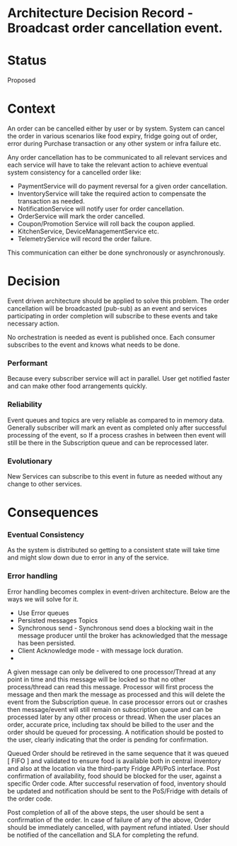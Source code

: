 # Architecture Decision Record - Broadcast order cancellation event.

# Status
Proposed

# Context
An order can be cancelled either by user or by system. System can cancel the order in various scenarios like food expiry, fridge going out of order, error during Purchase transaction or any other system or infra failure etc.

Any order cancellation has to be communicated to all relevant services and each service will have to take the relevant action to achieve eventual system consistency for a cancelled order like:

- PaymentService will do payment reversal for a given order cancellation.
- InventoryService will take the required action to compensate the transaction as needed.
- NotificationService will notify user for order cancellation.
- OrderService will mark the order cancelled.
- Coupon/Promotion Service will roll back the coupon applied.
- KitchenService, DeviceManagementService etc.
- TelemetryService will record the order failure.

This communication can either be done synchronously or asynchronously.

# Decision
Event driven architecture should be applied to solve this problem. The order cancellation will be broadcasted (pub-sub) as an event and services participating in order completion will subscribe to these events and take necessary action.

No orchestration is needed as event is published once. Each consumer subscribes to the event and knows what needs to be done.

### Performant
Because every subscriber service will act in parallel. User get notified faster and can make other food arrangements quickly.

### Reliability 
Event queues and topics are very reliable as compared to in memory data. Generally subscriber will mark an event as completed only after successful processing of the event, so If a process crashes in between then event will still be there in the Subscription queue and can be reprocessed later.

### Evolutionary 
New Services can subscribe to this event in future as needed without any change to other services.

# Consequences

### Eventual Consistency 

As the system is distributed so getting to a consistent state will take time and might slow down due to error in any of the service.

### Error handling

Error handling becomes complex in event-driven architecture. Below are the ways we will solve for it.
- Use Error queues
- Persisted messages Topics
- Synchronous send - Synchronous send does a blocking wait in the message producer until the broker has acknowledged that the message has been persisted.
- Client Acknowledge mode - with message lock duration.
- 
A given message can only be delivered to one processor/Thread at any point in time and this message will be locked so that no other process/thread can read this message. Processor will first process the message and then mark the message as processed and this will delete the event from the Subscription queue. In case processor errors out or crashes then message/event will still remain on subscription queue and can be processed later by any other process or thread.
When the user places an order, accurate price, including tax should be billed to the user and the order should be queued for processing. A notification should be posted to the user, clearly indicating that the order is pending for confirmation. 

Queued Order should be retireved in the same sequence that it was queued [ FIFO ] and validated to ensure food is available both in central inventory and also at the location via the third-party Fridge API/PoS interface. Post confirmation of availability, food should be blocked for the user, against a specific Order code. After successful reservation of food, inventory should be updated and notification should be sent to the PoS/Fridge with details of the order code. 

Post completion of all of the above steps, the user should be sent a confirmation of the order.
In case of failure of any of the above, Order should be immediately cancelled, with payment refund intiated. User should be notified of the cancellation and SLA for completing the refund.
